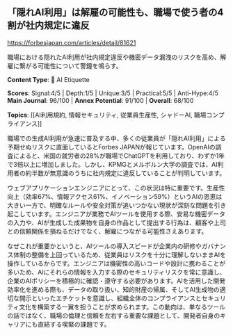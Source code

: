 ## 「隠れAI利用」は解雇の可能性も、職場で使う者の4割が社内規定に違反

https://forbesjapan.com/articles/detail/81621

職場における隠れたAI利用が社内規定違反や機密データ漏洩のリスクを高め、解雇に繋がる可能性について警鐘を鳴らす。

**Content Type**: 🤝 AI Etiquette

**Scores**: Signal:4/5 | Depth:1/5 | Unique:3/5 | Practical:5/5 | Anti-Hype:4/5
**Main Journal**: 96/100 | **Annex Potential**: 91/100 | **Overall**: 68/100

**Topics**: [[AI利用規約, 情報セキュリティ, 従業員生産性, シャドーAI, 職場コンプライアンス]]

職場での生成AI利用が急速に普及する中、多くの従業員が「隠れAI利用」による予期せぬリスクに直面しているとForbes JAPANが報じています。OpenAIの調査によると、米国の就労者の28%が職場でChatGPTを利用しており、わずか1年で3倍以上に増加しました。しかし、KPMGとメルボルン大学の調査では、AI利用者の約半数が無意識のうちに社内規定に違反していることが判明しています。

ウェブアプリケーションエンジニアにとって、この状況は特に重要です。生産性向上（効率67%、情報アクセス61%、イノベーション59%）というAIの恩恵は大きい一方で、明確なルールや安全対策が追いつかない現状が深刻な問題を引き起こしています。エンジニアが業務でAIツールを使用する際、安易な機密データの入力や、AIが生成した成果物を自身の作品として提出する行為は、顧客や上司との信頼関係を損ねるだけでなく、解雇につながる可能性さえあります。

なぜこれが重要かというと、AIツールの導入スピードが企業内の研修やガバナンス体制の整備を上回っているため、従業員はリスクを十分に理解しないままAIを操作しているからです。エンジニアは機密性の高いコードや設計に携わることが多いため、AIにそれらの情報を入力する際のセキュリティリスクを常に意識し、企業のAIポリシーを積極的に確認・遵守する必要があります。AIを活用した開発効率化を進める際も、データの取り扱い、知的財産の帰属、そしてAI生成物の適切な開示といったエチケットを意識し、組織全体のコンプライアンスとセキュリティ文化を構築する一翼を担うことが求められます。この動向は、単なるツールの話ではなく、職場の倫理と信頼を左右する重要な課題として、開発者自身のキャリアにも直結する喫緊の課題です。
